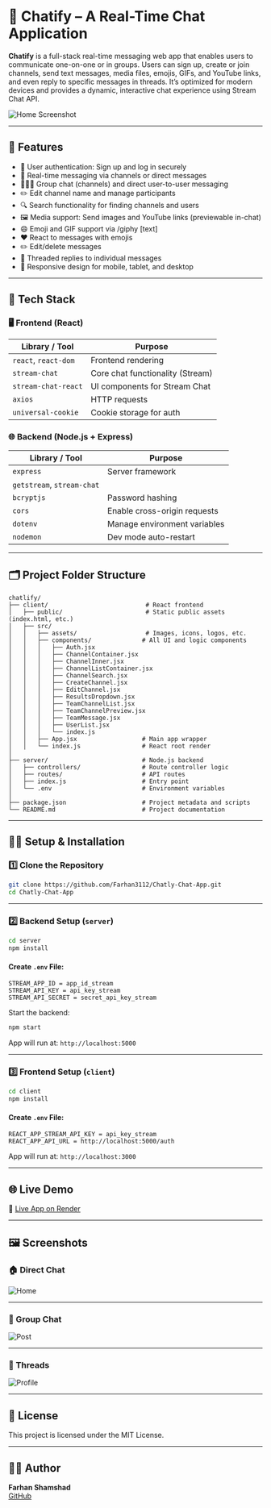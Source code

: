 
# 💬 Chatify – A Real-Time Chat Application

**Chatify** is a full-stack real-time messaging web app that enables users to communicate one-on-one or in groups. Users can sign up, create or join channels, send text messages, media files, emojis, GIFs, and YouTube links, and even reply to specific messages in threads. It’s optimized for modern devices and provides a dynamic, interactive chat experience using Stream Chat API.

![Home Screenshot](./screenshots/Home.PNG)

---

## 🚀 Features

- 🔐 User authentication: Sign up and log in securely
- 💬 Real-time messaging via channels or direct messages
- 🧑‍🤝‍🧑 Group chat (channels) and direct user-to-user messaging
- ✏️ Edit channel name and manage participants
- 🔍 Search functionality for finding channels and users
- 🖼️ Media support: Send images and YouTube links (previewable in-chat)
- 😄 Emoji and GIF support via /giphy [text]
- ❤️ React to messages with emojis
- ✏️ Edit/delete messages
- 🧵 Threaded replies to individual messages
- 📱 Responsive design for mobile, tablet, and desktop 

---

## 🧰 Tech Stack

### 🖥️ Frontend (React)

| Library / Tool          | Purpose                          |
|-------------------------|----------------------------------|
| `react`, `react-dom`    | Frontend rendering               |
| `stream-chat`           | Core chat functionality (Stream) |
| `stream-chat-react`     | UI components for Stream Chat    |
| `axios`                 | HTTP requests                    |
| `universal-cookie`      | Cookie storage for auth          |

### 🌐 Backend (Node.js + Express)

| Library / Tool            | Purpose                        |
|---------------------------|--------------------------------|
| `express`                 | Server framework               |
| `getstream`, `stream-chat`|    | JWT authentication        |
| `bcryptjs`                | Password hashing               |
| `cors`                    | Enable cross-origin requests   |
| `dotenv`                  | Manage environment variables   |
| `nodemon`                 | Dev mode auto-restart          |

---

## 🗂️ Project Folder Structure

```
chatlify/
├── client/                           # React frontend
│   ├── public/                       # Static public assets (index.html, etc.)
│   ├── src/
│   │   ├── assets/                   # Images, icons, logos, etc.
│   │   ├── components/              # All UI and logic components
│   │   │   ├── Auth.jsx
│   │   │   ├── ChannelContainer.jsx
│   │   │   ├── ChannelInner.jsx
│   │   │   ├── ChannelListContainer.jsx
│   │   │   ├── ChannelSearch.jsx
│   │   │   ├── CreateChannel.jsx
│   │   │   ├── EditChannel.jsx
│   │   │   ├── ResultsDropdown.jsx
│   │   │   ├── TeamChannelList.jsx
│   │   │   ├── TeamChannelPreview.jsx
│   │   │   ├── TeamMessage.jsx
│   │   │   ├── UserList.jsx
│   │   │   └── index.js
│   │   ├── App.jsx                  # Main app wrapper
│   │   └── index.js                 # React root render
│
├── server/                          # Node.js backend
│   ├── controllers/                 # Route controller logic
│   ├── routes/                      # API routes
│   ├── index.js                     # Entry point
│   └── .env                         # Environment variables
│
├── package.json                     # Project metadata and scripts
└── README.md                        # Project documentation
```

---

## 🧑‍💻 Setup & Installation

### 1️⃣ Clone the Repository

```bash
git clone https://github.com/Farhan3112/Chatly-Chat-App.git
cd Chatly-Chat-App
```

---

### 2️⃣ Backend Setup (`server`)

```bash
cd server
npm install
```

#### Create `.env` File:

```env
STREAM_APP_ID = app_id_stream
STREAM_API_KEY = api_key_stream
STREAM_API_SECRET = secret_api_key_stream
```

Start the backend:

```bash
npm start
```

App will run at: `http://localhost:5000`

---

### 3️⃣ Frontend Setup (`client`)

```bash
cd client
npm install
```

#### Create `.env` File:

```env
REACT_APP_STREAM_API_KEY = api_key_stream
REACT_APP_API_URL = http://localhost:5000/auth
```

App will run at: `http://localhost:3000`

---

## 🌐 Live Demo

🔗 [Live App on Render](https://chatly-client-j6u8.onrender.com)

---

## 🖼️ Screenshots

### 🏠 Direct Chat
![Home](./screenshots/Home.PNG)

---

### 📝 Group Chat
![Post](./screenshots/post.PNG)

---

### 👤 Threads
![Profile](./screenshots/profile.PNG)

---

## 📜 License

This project is licensed under the MIT License.

---

## 👨‍💻 Author

**Farhan Shamshad**  
[GitHub](https://github.com/Farhan3112)
